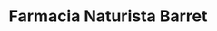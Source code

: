 ---
title: "Farmacia Naturista Barret"
url: /granada/farmacia-naturista-barret/
shop: herbolario
---